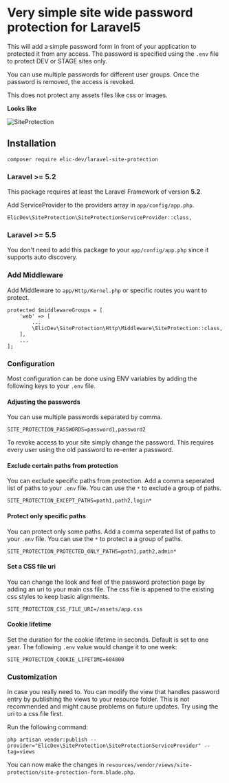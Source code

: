 # Very simple site wide password protection for Laravel5

This will add a simple password form in front of your application to protected it
from any access. The password is specified using the `.env` file to protect DEV
or STAGE sites only.

You can use multiple passwords for different user groups. Once the password is
removed, the access is revoked.

This does not protect any assets files like css or images.

__Looks like__

![SiteProtection](https://raw.githubusercontent.com/elic-dev/laravel-site-protection/master/preview.png)

## Installation

```
composer require elic-dev/laravel-site-protection
```

### Laravel >= 5.2

This package requires at least the Laravel Framework of version **5.2**.

Add ServiceProvider to the providers array in `app/config/app.php`.

```
ElicDev\SiteProtection\SiteProtectionServiceProvider::class,
```

### Laravel >= 5.5

You don't need to add this package to your `app/config/app.php` since it supports auto discovery.

### Add Middleware

Add Middleware to `app/Http/Kernel.php` or specific routes you want to protect.

```
protected $middlewareGroups = [
    'web' => [
        ...
        \ElicDev\SiteProtection\Http\Middleware\SiteProtection::class,
    ],
    ...
];
```

### Configuration

Most configuration can be done using ENV variables by adding the following keys
to your `.env` file. 

#### Adjusting the passwords

You can use multiple passwords separated by comma.

```
SITE_PROTECTION_PASSWORDS=password1,password2
```

To revoke access to your site simply change the password. This requires every
user using the old password to re-enter a password.

#### Exclude certain paths from protection

You can exclude specific paths from protection. Add a comma seperated list of paths to your
`.env` file. You can use the `*` to exclude a group of paths.

```
SITE_PROTECTION_EXCEPT_PATHS=path1,path2,login*
```

#### Protect only specific paths

You can protect only some paths. Add a comma seperated list of paths to your
`.env` file. You can use the `*` to protect a a group of paths.

```
SITE_PROTECTION_PROTECTED_ONLY_PATHS=path1,path2,admin*
```

#### Set a CSS file uri

You can change the look and feel of the password protection page by adding an uri
to your main css file. The css file is appened to the existing css styles to keep 
basic alignments.

```
SITE_PROTECTION_CSS_FILE_URI=/assets/app.css
```

#### Cookie lifetime

Set the duration for the cookie lifetime in seconds. Default is set to one year. 
The following `.env` value would change it to one week:

```
SITE_PROTECTION_COOKIE_LIFETIME=604800
```

### Customization

In case you really need to. You can modify the view that handles password entry by publishing the views to your 
resource folder. This is not recommended and might cause problems on future updates. Try using the uri to a css
file first.

Run the following command:

```
php artisan vendor:publish --provider="ElicDev\SiteProtection\SiteProtectionServiceProvider" --tag=views
```

You can now make the changes in `resources/vendor/views/site-protection/site-protection-form.blade.php`.
